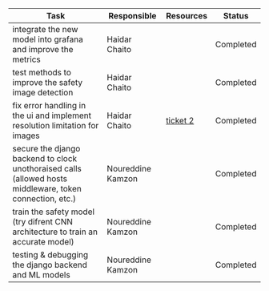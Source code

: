 | **Task**                                                                                                 | **Responsible**   | **Resources** | **Status** |
| -------------------------------------------------------------------------------------------------------- | ----------------- | ------------- | ---------- |
| integrate the new model into grafana and improve the metrics                                             | Haidar Chaito     |               | Completed  |
| test methods to improve the safety image detection                                                       | Haidar Chaito     |               | Completed  |
| fix error handling in the ui and implement resolution limitation for images                              | Haidar Chaito     |[ticket 2](https://git.fim.uni-passau.de/aie/ai-engineering-lab/student-projects/group-1/-/issues/2)| Completed  |
| secure the django backend to clock unothoraised calls (allowed hosts middleware, token connection, etc.) | Noureddine Kamzon |               | Completed  |
| train the safety model (try difrent CNN architecture to train an accurate model)                         | Noureddine Kamzon |               | Completed  |
| testing & debugging the django backend and ML models                                                     | Noureddine Kamzon |               | Completed  |